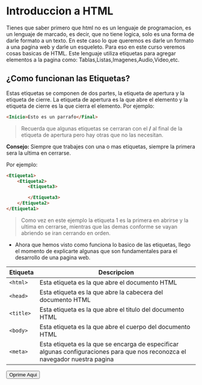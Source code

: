 # Introduccion a HTML



Tienes que saber primero que html no es un lenguaje de programacion, es un lenguaje de marcado, es decir, que no tiene logica, solo es una forma de darle formato a un texto. En este caso lo que queremos es darle un formato a una pagina web y darle un esqueleto. Para eso en este curso veremos cosas basicas de HTML. Este lenguaje utiliza etiquetas para agregar elementos a la pagina como: Tablas,Listas,Imagenes,Audio,Video,etc.

## ¿Como funcionan las Etiquetas?
Estas etiquetas se componen de dos partes, la etiqueta de apertura y la etiqueta de cierre. La etiqueta de apertura es la que abre el elemento y la etiqueta de cierre es la que cierra el elemento. Por ejemplo:

```html
<Inicio>Esto es un parrafo</Final>
``` 
> Recuerda que algunas etiquetas se cerraran con el **/** al final de la etiqueta de apertura pero hay otras que no las necesitan.

**Consejo:** Siempre que trabajes con una o mas etiquetas, siempre la primera sera la ultima en cerrarse. 

Por ejemplo:
    
```html
<Etiqueta1>
    <Etiqueta2>
        <Etiqueta3>

        </Etiqueta3>
    </Etiqueta2>
</Etiqueta1>
```
> Como vez en este ejemplo la etiqueta 1 es la primera en abrirse y la ultima en cerrarse, mientras que las demas conforme se vayan abriendo se iran cerrando en orden.

- Ahora que hemos visto como funciona lo basico de las etiquetas, llego el momento de explicarte algunas que son fundamentales para el desarrollo de una pagina web.


| Etiqueta | Descripcion |
| --- | --- |
| `<html>` | Esta etiqueta es la que abre el documento HTML |
| `<head>` | Esta etiqueta es la que abre la cabecera del documento HTML |
| `<title>` | Esta etiqueta es la que abre el titulo del documento HTML |
| `<body>` | Esta etiqueta es la que abre el cuerpo del documento HTML |
| `<meta>` | Esta etiqueta es la que se encarga de especificar algunas configuraciones para que nos reconozca el navegador nuestra pagina |

<button onclick="">Oprime Aqui</button>



<script>

    function saludaUsuario(){
        alert("Hola Usuario");
    }

</script>